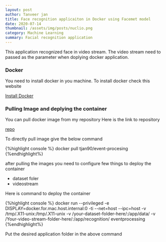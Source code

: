 ```yaml
---
layout: post
author: Tanveer jan
title: Face recognition applicaiton in Docker using Facemet model
date: 2020-07-14
thumbnail: /assets/img/posts/nuclio.png
category: Machine Learning
summary: Facial recognition application 
---
```


This application recognized face in video stream. The video stream need to passed as the parameter when doplying docker application.

<h3>Docker</h3>

You need to install docker in you machine. To install docker check this website

[Install Docker](https://www.docker.com/get-started)

<h3>Pulling Image and deplying the container</h3>

You can pull docker image from my repository
Here is the link to repository

[repo](https://hub.docker.com/repository/docker/tjan90/event-processing)

To directly pull image give the below command

{%highlight console %}
docker pull tjan90/event-procesing
{%endhighlight%}

after pulling the images you need to configure few things to deploy the container
 - dataset foler
 - videostream

Here is command to deploy the container

{%highlight console %}
docker run --privileged -e DISPLAY=docker.for.mac.host.internal:0 -ti --net=host --ipc=host -v /tmp/.X11-unix:/tmp/.X11-unix -v /your-dataset-folder-here/:/app/data/ -v /Your-video-stream-folder-here/:/app/recognition/ eventprocessing 
{%endhighlight%}

Put the desired application folder in the above command
